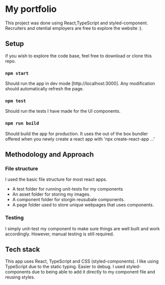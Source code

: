 # My portfolio

This project was done using React,TypeScript and styled-component. Recruiters and otential employers are free to explore the website :).

## Setup

if you wish to explore the code base, feel free to download or clone this repo.

### `npm start`

Should run the app in dev mode [http://localhost:3000]. Any modification should automatically refresh the page.

### `npm test`

Should run the tests I have made for the UI components.

### `npm run build`

Should build the app for production. It uses the out of the box bundler offered when you newly create a react app with 'npx create-react-app ...'

## Methodology and Approach

### File structure

I used the basic file structure for most react apps.

- A test folder for running unit-tests for my components
- An asset folder for storing my images.
- A component folder for storgin reusubale components.
- A page folder used to store unique webpages that uses components.

### Testing

I simply unit-test my component to make sure things are well built and work accordingly. However, manual testing is still required.

## Tech stack

This app uses React, TypeScript and CSS (styled-components). I like using TypeScript due to the static typing. Easier to debug. I used styled-components due to being able to add it directly to my component file and reusing styles.
